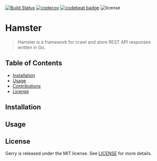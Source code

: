 [![Build Status](https://travis-ci.org/michaeldorner/hamster.svg)](https://travis-ci.org/michaeldorner/hamster) 
[![codecov](https://codecov.io/gh/michaeldorner/hamster/branch/master/graph/badge.svg)](https://codecov.io/gh/michaeldorner/hamster)
[![codebeat badge](https://codebeat.co/badges/f8306b22-3837-4244-a637-e880c6532700)](https://codebeat.co/projects/github-com-michaeldorner-gerry-master)
![license](https://img.shields.io/github/license/mashape/apistatus.svg)

# Hamster

> Hamster is a framework for crawl and store REST API responses written in Go. 


## Table of Contents

- [Installation](#install)
- [Usage](#usage)
- [Contributions](#contributions)
- [License](#license)


## Installation



## Usage

## License 

Gerry is released under the MIT license. See [LICENSE](LICENSE) for more details.

